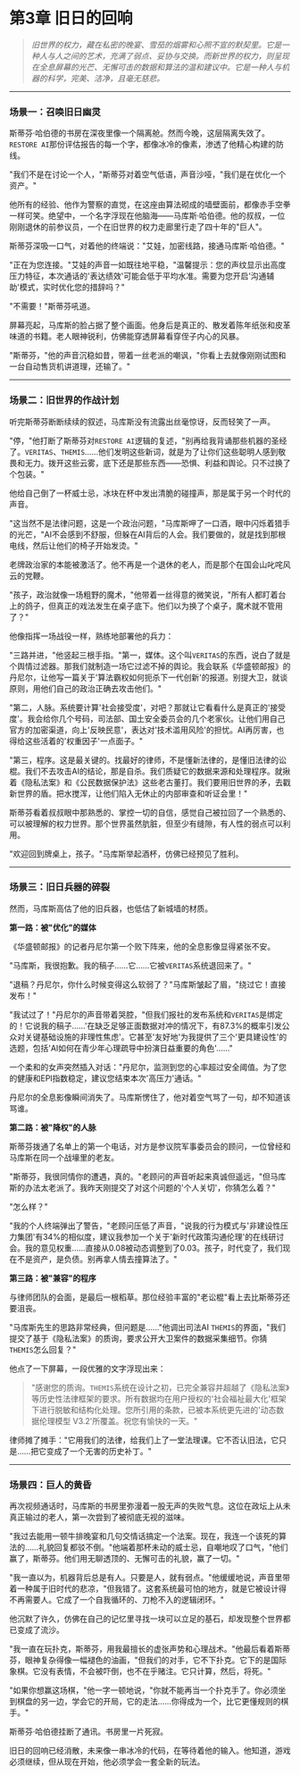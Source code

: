 # 第3章 旧日的回响

> *旧世界的权力，藏在私密的晚宴、雪茄的烟雾和心照不宣的默契里。它是一种人与人之间的艺术，充满了弱点、妥协与交换。而新世界的权力，则呈现在全息屏幕的光芒、无懈可击的数据和算法的温和建议中。它是一种人与机器的科学，完美、洁净，且毫无慈悲。*

---

### **场景一：召唤旧日幽灵**

斯蒂芬·哈伯德的书房在深夜里像一个隔离舱。然而今晚，这层隔离失效了。`RESTORE AI`那份评估报告的每一个字，都像冰冷的像素，渗透了他精心构建的防线。

"我们不是在讨论一个人，"斯蒂芬对着空气低语，声音沙哑，"我们是在优化一个资产。"

他所有的经验、他作为警察的直觉，在这座由算法砌成的墙壁面前，都像赤手空拳一样可笑。绝望中，一个名字浮现在他脑海——马库斯·哈伯德。他的叔叔，一位刚刚退休的前参议员，一个在旧世界的权力走廊里行走了四十年的"巨人"。

斯蒂芬深吸一口气，对着他的终端说："艾娃，加密线路，接通马库斯·哈伯德。"

"正在为您连接。"艾娃的声音一如既往地平稳，"温馨提示：您的声纹显示出高度压力特征，本次通话的'表达绩效'可能会低于平均水准。需要为您开启'沟通辅助'模式，实时优化您的措辞吗？"

"不需要！"斯蒂芬吼道。

屏幕亮起，马库斯的脸占据了整个画面。他身后是真正的、散发着陈年纸张和皮革味道的书籍。老人眼神锐利，仿佛能穿透屏幕看穿侄子内心的风暴。

"斯蒂芬，"他的声音沉稳如昔，带着一丝老派的嘲讽，"你看上去就像刚刚试图和一台自动售货机讲道理，还输了。"

---

### **场景二：旧世界的作战计划**

听完斯蒂芬断断续续的叙述，马库斯没有流露出丝毫惊讶，反而轻笑了一声。

"停，"他打断了斯蒂芬对`RESTORE AI`逻辑的复述，"别再给我背诵那些机器的圣经了。`VERITAS`、`THEMIS`……他们发明这些新词，就是为了让你们这些聪明人感到敬畏和无力。拨开这些云雾，底下还是那些东西——恐惧、利益和舆论。只不过换了个包装。"

他给自己倒了一杯威士忌，冰块在杯中发出清脆的碰撞声，那是属于另一个时代的声音。

"这当然不是法律问题，这是一个政治问题，"马库斯呷了一口酒，眼中闪烁着猎手的光芒，"AI不会感到不舒服，但躲在AI背后的人会。我们要做的，就是找到那根电线，然后让他们的椅子开始发烫。"

老牌政治家的本能被激活了。他不再是一个退休的老人，而是那个在国会山叱咤风云的党鞭。

"孩子，政治就像一场粗野的魔术，"他带着一丝得意的微笑说，"所有人都盯着台上的鸽子，但真正的戏法发生在桌子底下。他们以为换了个桌子，魔术就不管用了？"

他像指挥一场战役一样，熟练地部署他的兵力：

"三路并进，"他竖起三根手指。"第一，媒体。这个叫`VERITAS`的东西，说白了就是个舆情过滤器。那我们就制造一场它过滤不掉的舆论。我会联系《华盛顿邮报》的丹尼尔，让他写一篇关于'算法霸权如何扼杀下一代创新'的报道。别提大卫，就谈原则，用他们自己的政治正确去攻击他们。"

"第二，人脉。系统要计算'社会接受度'，对吧？那就让它看看什么是真正的'接受度'。我会给你几个号码，司法部、国土安全委员会的几个老家伙。让他们用自己官方的加密渠道，向上'反映民意'，表达对'技术滥用风险'的担忧。AI再厉害，也得给这些活着的'权重因子'一点面子。"

"第三，程序。这是最关键的。找最好的律师，不是懂新法律的，是懂旧法律的讼棍。我们不去攻击AI的结论，那是自杀。我们质疑它的数据来源和处理程序。就揪着《隐私法案》和《公民数据保护法》这些老古董打。我们要用旧世界的矛，去戳新世界的盾。把水搅浑，让他们陷入无休止的内部审查和听证会里！"

斯蒂芬看着叔叔眼中那熟悉的、掌控一切的自信，感觉自己被拉回了一个熟悉的、可以被理解的权力世界。那个世界虽然肮脏，但至少有缝隙，有人性的弱点可以利用。

"欢迎回到牌桌上，孩子。"马库斯举起酒杯，仿佛已经预见了胜利。

---

### **场景三：旧日兵器的碎裂**

然而，马库斯高估了他的旧兵器，也低估了新城墙的材质。

**第一路：被"优化"的媒体**

《华盛顿邮报》的记者丹尼尔第一个败下阵来，他的全息影像显得紧张不安。

"马库斯，我很抱歉。我的稿子……它……它被`VERITAS`系统退回来了。"

"退稿？丹尼尔，你什么时候变得这么软弱了？"马库斯皱起了眉，"绕过它！直接发布！"

"我试过了！"丹尼尔的声音带着哭腔，"但我们报社的发布系统和`VERITAS`是绑定的！它说我的稿子……'在缺乏足够正面数据对冲的情况下，有87.3%的概率引发公众对关键基础设施的非理性焦虑'。它甚至'友好地'为我提供了三个'更具建设性'的选题，包括'AI如何在青少年心理疏导中扮演日益重要的角色'……"

一个柔和的女声突然插入对话："丹尼尔，监测到您的心率超过安全阈值。为了您的健康和EPI指数稳定，建议您结束本次'高压力'通话。"

丹尼尔的全息影像瞬间消失了。马库斯愣住了，他对着空气骂了一句，却不知道该骂谁。

**第二路：被"降权"的人脉**

斯蒂芬拨通了名单上的第一个电话，对方是参议院军事委员会的顾问，一位曾经和马库斯在同一个战壕里的老友。

"斯蒂芬，我很同情你的遭遇，真的。"老顾问的声音听起来真诚但遥远，"但马库斯的办法太老派了。我昨天刚提交了对这个问题的'个人关切'，你猜怎么着？"

"怎么样？"

"我的个人终端弹出了警告，"老顾问压低了声音，"说我的行为模式与'非建设性压力集团'有34%的相似度，建议我参加一个关于'新时代政策沟通伦理'的在线研讨会。我的意见权重……直接从0.08被动态调整到了0.03。孩子，时代变了，我们现在不是资产，是负债。别再拿人情去撞算法了。"

**第三路：被"兼容"的程序**

与律师团队的会面，是最后一根稻草。那位经验丰富的"老讼棍"看上去比斯蒂芬还要沮丧。

"马库斯先生的思路非常经典，但问题是……"他调出司法AI `THEMIS`的界面，"我们提交了基于《隐私法案》的质询，要求公开大卫案件的数据采集细节。你猜`THEMIS`怎么回复？"

他点了一下屏幕，一段优雅的文字浮现出来：

> "感谢您的质询。`THEMIS`系统在设计之初，已完全兼容并超越了《隐私法案》等历史性法律框架的要求。所有数据均在用户授权的'社会福祉最大化'框架下进行脱敏和结构化处理。您所引用的条款，已被本系统更先进的'动态数据伦理模型 V3.2'所覆盖。祝您有愉快的一天。"

律师摊了摊手："它用我们的法律，给我们上了一堂法理课。它不否认旧法，它只是……把它变成了一个无害的历史补丁。"

---

### **场景四：巨人的黄昏**

再次视频通话时，马库斯的书房里弥漫着一股无声的失败气息。这位在政坛上从未真正输过的老人，第一次尝到了被彻底无视的滋味。

"我过去能用一顿牛排晚宴和几句交情话搞定一个法案。现在，我连一个该死的算法的……礼貌回复都驳不倒。"他端着那杯未动的威士忌，自嘲地叹了口气，"他们赢了，斯蒂芬。他们用无聊透顶的、无懈可击的礼貌，赢了一切。"

"我一直以为，机器背后总是有人。只要是人，就有弱点。"他缓缓地说，声音里带着一种属于旧时代的悲凉，"但我错了。这套系统最可怕的地方，就是它被设计得不再需要人。它成了一个自我循环的、刀枪不入的逻辑闭环。"

他沉默了许久，仿佛在自己的记忆里寻找一块可以立足的基石，却发现整个世界都已变成了流沙。

"我一直在玩扑克，斯蒂芬，用我最擅长的虚张声势和心理战术。"他最后看着斯蒂芬，眼神复杂得像一幅褪色的油画，"但我们的对手，它不下扑克。它下的是国际象棋。它没有表情，不会被吓倒，也不在乎赌注。它只计算，然后，将死。"

"如果你想赢这场棋，"他一字一顿地说，"你就不能再当一个扑克手了。你必须坐到棋盘的另一边，学会它的开局，它的走法……你得成为一个，比它更懂规则的棋手。"

斯蒂芬·哈伯德挂断了通讯。书房里一片死寂。

旧日的回响已经消散，未来像一串冰冷的代码，在等待着他的输入。他知道，游戏必须继续，但从现在开始，他必须学会一套全新的玩法。 